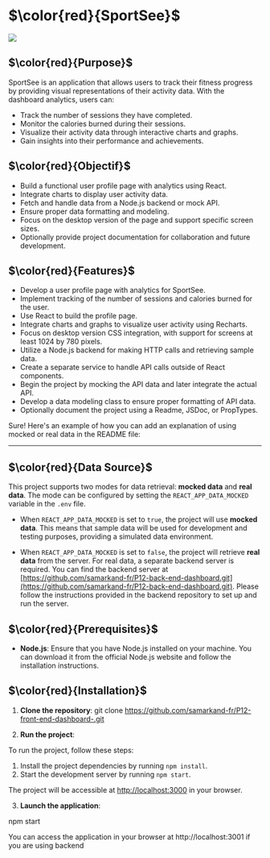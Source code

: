 # $\color{red}{SportSee}$

  

![](./src/assets/dashbord.png)

## $\color{red}{Purpose}$

SportSee is an application that allows users to track their fitness progress by providing visual representations of their activity data. With the dashboard analytics, users can:

-   Track the number of sessions they have completed.
-   Monitor the calories burned during their sessions.
-   Visualize their activity data through interactive charts and graphs.
-   Gain insights into their performance and achievements.

  
  

## $\color{red}{Objectif}$

  

-   Build a functional user profile page with analytics using React.
-   Integrate charts to display user activity data.
-   Fetch and handle data from a Node.js backend or mock API.
-   Ensure proper data formatting and modeling.
-   Focus on the desktop version of the page and support specific screen sizes.
-   Optionally provide project documentation for collaboration and future development.

  

## $\color{red}{Features}$

  -   Develop a user profile page with analytics for SportSee.
-   Implement tracking of the number of sessions and calories burned for the user.
-   Use React to build the profile page.
-   Integrate charts and graphs to visualize user activity using Recharts.
-   Focus on desktop version CSS integration, with support for screens at least 1024 by 780 pixels.
-   Utilize a Node.js backend for making HTTP calls and retrieving sample data.
-   Create a separate service to handle API calls outside of React components.
-   Begin the project by mocking the API data and later integrate the actual API.
-   Develop a data modeling class to ensure proper formatting of API data.
-   Optionally document the project using a Readme, JSDoc, or PropTypes.

  
Sure! Here's an example of how you can add an explanation of using mocked or real data in the README file:

----------
## $\color{red}{Data Source}$

This project supports two modes for data retrieval: **mocked data** and **real data**. The mode can be configured by setting the `REACT_APP_DATA_MOCKED` variable in the `.env` file.

-   When `REACT_APP_DATA_MOCKED` is set to `true`, the project will use **mocked data**. This means that sample data will be used for development and testing purposes, providing a simulated data environment.
    
-   When `REACT_APP_DATA_MOCKED` is set to `false`, the project will retrieve **real data** from the server. For real data, a separate backend server is required. You can find the backend server at [https://github.com/samarkand-fr/P12-back-end-dashboard.git](https://github.com/samarkand-fr/P12-back-end-dashboard.git). Please follow the instructions provided in the backend repository to set up and run the server.
  

## $\color{red}{Prerequisites}$

*  **Node.js**: Ensure that you have Node.js installed on your machine. You can download it from the official Node.js website and follow the installation instructions.

  

## $\color{red}{Installation}$

  

1.  **Clone the repository**:
git clone https://github.com/samarkand-fr/P12-front-end-dashboard-.git

2.  **Run the project**:

To run the project, follow these steps:

1.  Install the project dependencies by running `npm install`.
2.  Start the development server by running `npm start`.

The project will be accessible at [http://localhost:3000](http://localhost:3000/) in your browser.
  

3.  **Launch the application**:

  npm start

  

You can access the application in your browser at http://localhost:3001 if you are using backend